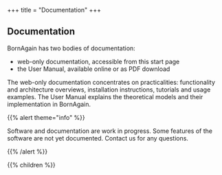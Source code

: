 +++
title = "Documentation"
+++

## Documentation

BornAgain has two bodies of documentation:

* web-only documentation, accessible from this start page
* the User Manual, available online or as PDF download

The web-only documentation concentrates on practicalities: functionality and architecture overviews, installation instructions, tutorials and usage examples.
The User Manual explains the theoretical models and their implementation in BornAgain.

{{% alert theme="info" %}}

Software and documentation are work in progress. Some features of the software are not yet documented. Contact us for any questions.

{{% /alert %}}

{{% children  %}}